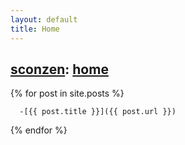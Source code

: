 ```yaml
---
layout: default
title: Home
---
```

## [sconzen](http://sconzen.github.io): [home](http://sconzen.github.io)


  {% for post in site.posts %}

	  -[{{ post.title }}]({{ post.url }})
 
  {% endfor %}
